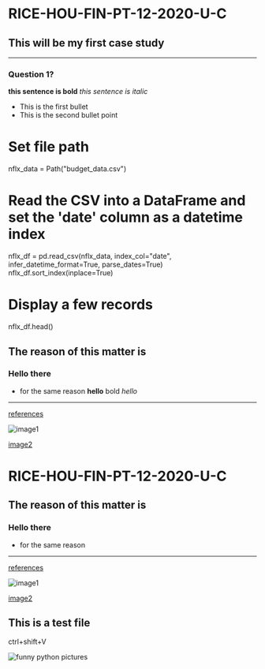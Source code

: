 # RICE-HOU-FIN-PT-12-2020-U-C

## This will be my first case study
---

### Question 1?


**this sentence is bold** 
*this sentence is italic*

* This is the first bullet
* This is the second bullet point



# Set file path
nflx_data = Path("budget_data.csv")
 

# Read the CSV into a DataFrame and set the 'date' column as a datetime index

nflx_df = pd.read_csv(nflx_data, index_col="date", infer_datetime_format=True, parse_dates=True)
nflx_df.sort_index(inplace=True)

# Display a few records
nflx_df.head()




## The reason of this matter is

### Hello there
* for the same reason
**hello** bold 
*hello* 
---
[references](https://www.ft.com/)

![image1](https://thumbor.forbes.com/thumbor/fit-in/1200x0/filters%3Aformat%28jpg%29/https%3A%2F%2Fspecials-images.forbesimg.com%2Fdam%2Fimageserve%2F1128466997%2F0x0.jpg%3Ffit%3Dscale)

[image2](images\fintechblockchain.png)
# RICE-HOU-FIN-PT-12-2020-U-C

## The reason of this matter is

### Hello there
* for the same reason
---
[references](https://www.ft.com/)

![image1](https://thumbor.forbes.com/thumbor/fit-in/1200x0/filters%3Aformat%28jpg%29/https%3A%2F%2Fspecials-images.forbesimg.com%2Fdam%2Fimageserve%2F1128466997%2F0x0.jpg%3Ffit%3Dscale)

[image2](images\fintechblockchain.png)

## This is a test file 


ctrl+shift+V

![funny python pictures](https://i.pinimg.com/736x/7c/6a/ca/7c6acaabf60032c86abd6951c6cfc557.jpg)